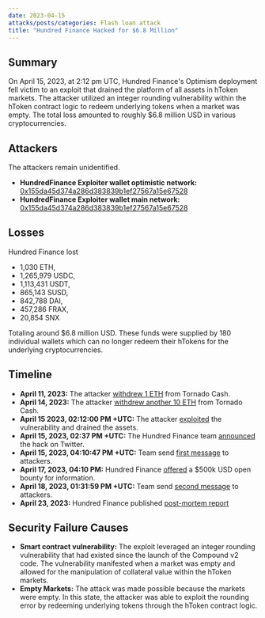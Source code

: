 ```yaml
---
date: 2023-04-15
attacks/posts/categories: Flash loan attack
title: "Hundred Finance Hacked for $6.8 Million"
---
```


## Summary

On April 15, 2023, at 2:12 pm UTC, Hundred Finance's Optimism deployment fell victim to an exploit that drained the platform of all assets in hToken markets. The attacker utilized an integer rounding vulnerability within the hToken contract logic to redeem underlying tokens when a market was empty. The total loss amounted to roughly $6.8 million USD in various cryptocurrencies.
## Attackers

The attackers remain unidentified. 

- **HundredFinance Exploiter wallet optimistic network:** [0x155da45d374a286d383839b1ef27567a15e67528](https://optimistic.etherscan.io/address/0x155da45d374a286d383839b1ef27567a15e67528)
- **HundredFinance Exploiter wallet main network:** [0x155da45d374a286d383839b1ef27567a15e67528](https://etherscan.io/address/0x155da45d374a286d383839b1ef27567a15e67528)

## Losses

Hundred Finance lost 
- 1,030 ETH, 
- 1,265,979 USDC, 
- 1,113,431 USDT, 
- 865,143 SUSD, 
- 842,788 DAI, 
- 457,286 FRAX, 
- 20,854 SNX 

Totaling around $6.8 million USD. These funds were supplied by 180 individual wallets which can no longer redeem their hTokens for the underlying cryptocurrencies.

## Timeline

- **April 11, 2023:** The attacker [withdrew 1 ETH](https://etherscan.io/tx/0x052fc60e2149981429b1097651183198e7cd96ce6aa660546e8da999b26f9c3b) from Tornado Cash.
- **April 14, 2023:** The attacker [withdrew another 10 ETH](https://etherscan.io/tx/0x5317521498981511dc7d3fc95895a2fca595fce4ba15ce4fb26caf84dda21258) from Tornado Cash.
- **April 15 2023, 02:12:00 PM +UTC:** The attacker [exploited](https://optimistic.etherscan.io//tx/0x6e9ebcdebbabda04fa9f2e3bc21ea8b2e4fb4bf4f4670cb8483e2f0b2604f451) the vulnerability and drained the assets.
- **April 15, 2023, 02:37 PM +UTC:** The Hundred Finance team [announced](https://twitter.com/HundredFinance/status/1647247792589471745) the hack on Twitter.
- **April 15, 2023, 04:10:47 PM +UTC:** Team send [first message](https://etherscan.io/tx/0xefecb4942e743517c21f603d3bc096a1c941f9a002eea3ec6ca067f801adc078) to attackers.
- **April 17, 2023, 04:10 PM:** Hundred Finance [offered](https://twitter.com/HundredFinance/status/1647995836117180416) a $500k USD open bounty for information.
- **April 18, 2023, 01:31:59 PM +UTC:** Team send [second message](https://etherscan.io/tx/0x6fd6eeeb0f3f5c0f25e384710aa0ff027e924973806f514e9984eec042ad7003) to attackers.
- **April 23, 2023:** Hundred Finance published [post-mortem report](https://blog.hundred.finance/15-04-23-hundred-finance-hack-post-mortem-d895b618cf33)

## Security Failure Causes

- **Smart contract vulnerability:** 
The exploit leveraged an integer rounding vulnerability that had existed since the launch of the Compound v2 code. The vulnerability manifested when a market was empty and allowed for the manipulation of collateral value within the hToken markets.
- **Empty Markets:**
The attack was made possible because the markets were empty. In this state, the attacker was able to exploit the rounding error by redeeming underlying tokens through the hToken contract logic.

